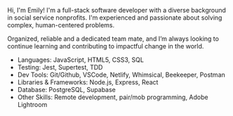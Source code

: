 Hi, I'm Emily! I'm a full-stack software developer with a diverse background in social service nonprofits. I'm experienced and passionate about solving complex, human-centered problems. 

Organized, reliable and a dedicated team mate, and I’m always looking to continue learning and contributing to impactful change in the world.

- Languages: JavaScript, HTML5, CSS3, SQL
- Testing: Jest, Supertest, TDD
- Dev Tools: Git/Github, VSCode, Netlify, Whimsical, Beekeeper, Postman
- Libraries & Frameworks: Node.js, Express, React
- Database: PostgreSQL, Supabase
- Other Skills: Remote development, pair/mob programming, Adobe Lightroom
